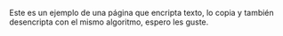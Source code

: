 Este es un ejemplo de una página que encripta texto, lo copia y también desencripta con el mismo algoritmo, espero les guste.
